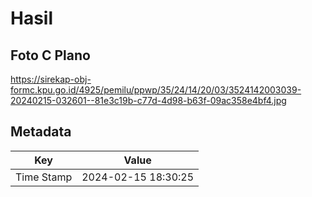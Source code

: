 # Hasil

## Foto C Plano

https://sirekap-obj-formc.kpu.go.id/4925/pemilu/ppwp/35/24/14/20/03/3524142003039-20240215-032601--81e3c19b-c77d-4d98-b63f-09ac358e4bf4.jpg


## Metadata

| Key        | Value               |
| ---------- | ------------------- |
| Time Stamp | 2024-02-15 18:30:25 |



